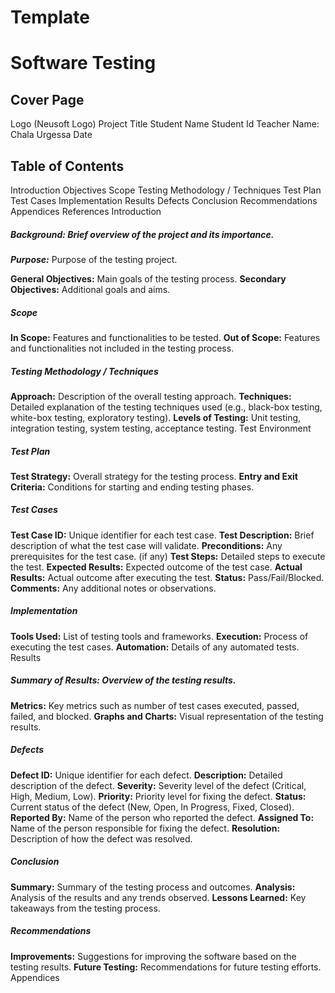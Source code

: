 
# Template 
# Software Testing

## Cover Page

Logo (Neusoft Logo)
Project Title
Student Name
Student Id 
Teacher Name: Chala Urgessa
Date


## Table of Contents

Introduction
Objectives
Scope
Testing Methodology / Techniques
Test Plan
Test Cases
Implementation
Results
Defects
Conclusion
Recommendations
Appendices
References
Introduction

##### Background: Brief overview of the project and its importance.
***Purpose:*** Purpose of the testing project.


**General Objectives:** Main goals of the testing process.
**Secondary Objectives:** Additional goals and aims.

##### Scope
**In Scope:** Features and functionalities to be tested.
**Out of Scope:** Features and functionalities not included in the testing process.

##### Testing Methodology / Techniques
**Approach:** Description of the overall testing approach.
**Techniques:** Detailed explanation of the testing techniques used (e.g., black-box testing, white-box testing, exploratory testing).
**Levels of Testing:** Unit testing, integration testing, system testing, acceptance testing.
Test Environment


##### Test Plan
**Test Strategy:** Overall strategy for the testing process.
**Entry and Exit Criteria:** Conditions for starting and ending testing phases.

##### Test Cases
**Test Case ID:** Unique identifier for each test case.
**Test Description:** Brief description of what the test case will validate.
**Preconditions:** Any prerequisites for the test case. (if any)
**Test Steps:** Detailed steps to execute the test.
**Expected Results:** Expected outcome of the test case.
**Actual Results:** Actual outcome after executing the test.
**Status:** Pass/Fail/Blocked.
**Comments:** Any additional notes or observations.

##### Implementation
**Tools Used:** List of testing tools and frameworks.
**Execution:** Process of executing the test cases.
**Automation:** Details of any automated tests.
Results

##### Summary of Results: Overview of the testing results.
**Metrics:** Key metrics such as number of test cases executed, passed, failed, and blocked.
**Graphs and Charts:** Visual representation of the testing results.

##### Defects
**Defect ID:** Unique identifier for each defect.
**Description:** Detailed description of the defect.
**Severity:** Severity level of the defect (Critical, High, Medium, Low).
**Priority:** Priority level for fixing the defect.
**Status:** Current status of the defect (New, Open, In Progress, Fixed, Closed).
**Reported By:** Name of the person who reported the defect.
**Assigned To:** Name of the person responsible for fixing the defect.
**Resolution:** Description of how the defect was resolved.

##### Conclusion
**Summary:** Summary of the testing process and outcomes.
**Analysis:** Analysis of the results and any trends observed.
**Lessons Learned:** Key takeaways from the testing process.

##### Recommendations
**Improvements:** Suggestions for improving the software based on the testing results.
**Future Testing:** Recommendations for future testing efforts.
Appendices

